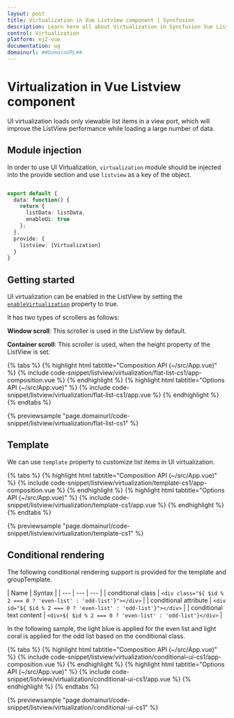 ```yaml
---
layout: post
title: Virtualization in Vue Listview component | Syncfusion
description: Learn here all about Virtualization in Syncfusion Vue Listview component of Syncfusion Essential JS 2 and more.
control: Virtualization 
platform: ej2-vue
documentation: ug
domainurl: ##DomainURL##
---
```


# Virtualization in Vue Listview component

UI virtualization loads only viewable list items in a view port, which will improve the ListView performance while loading a large number of data.

## Module injection

In order to use UI Virtualization, `virtualization` module should be injected into the provide section and use `listview` as a key of the object.

```ts

export default {
  data: function() {
    return {
      listData: listData,
      enableUi: true
    };
  },
  provide: {
    listview: [Virtualization]
  }
}

```

## Getting started

UI virtualization can be enabled in the ListView by setting the [`enableVirtualization`](https://ej2.syncfusion.com/documentation/api/list-view/#enablevirtualization) property to true.

It has two types of scrollers as follows:

**Window scroll**: This scroller is used in the ListView by default.

**Container scroll**: This scroller is used, when the height property of the ListView is set.

{% tabs %}
{% highlight html tabtitle="Composition API (~/src/App.vue)" %}
{% include code-snippet/listview/virtualization/flat-list-cs1/app-composition.vue %}
{% endhighlight %}
{% highlight html tabtitle="Options API (~/src/App.vue)" %}
{% include code-snippet/listview/virtualization/flat-list-cs1/app.vue %}
{% endhighlight %}
{% endtabs %}
        
{% previewsample "page.domainurl/code-snippet/listview/virtualization/flat-list-cs1" %}

## Template

We can use `template` property to customize list items in UI virtualization.

{% tabs %}
{% highlight html tabtitle="Composition API (~/src/App.vue)" %}
{% include code-snippet/listview/virtualization/template-cs1/app-composition.vue %}
{% endhighlight %}
{% highlight html tabtitle="Options API (~/src/App.vue)" %}
{% include code-snippet/listview/virtualization/template-cs1/app.vue %}
{% endhighlight %}
{% endtabs %}
        
{% previewsample "page.domainurl/code-snippet/listview/virtualization/template-cs1" %}

## Conditional rendering

The following conditional rendering support is provided for the template and groupTemplate.

| Name | Syntax |
| --- | --- | --- |
| conditional class | `<div class="${ $id % 2 === 0 ? 'even-list' : 'odd-list'}"></div>`  |
| conditional attribute | `<div id="${ $id % 2 === 0 ? 'even-list' : 'odd-list'}"></div>`  |
| conditional text content | `<div>${ $id % 2 === 0 ? 'even-list' : 'odd-list'}</div>`  |

In the following sample, the light blue is applied for the even list and light coral is applied for the odd list based on the conditional class.

{% tabs %}
{% highlight html tabtitle="Composition API (~/src/App.vue)" %}
{% include code-snippet/listview/virtualization/conditional-ui-cs1/app-composition.vue %}
{% endhighlight %}
{% highlight html tabtitle="Options API (~/src/App.vue)" %}
{% include code-snippet/listview/virtualization/conditional-ui-cs1/app.vue %}
{% endhighlight %}
{% endtabs %}
        
{% previewsample "page.domainurl/code-snippet/listview/virtualization/conditional-ui-cs1" %}